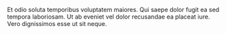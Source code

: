 Et odio soluta temporibus voluptatem maiores. Qui saepe dolor fugit ea sed tempora laboriosam. Ut ab eveniet vel dolor recusandae ea placeat iure. Vero dignissimos esse ut sit neque.